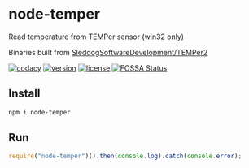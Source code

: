 # node-temper
Read temperature from TEMPer sensor (win32 only)

Binaries built from [SleddogSoftwareDevelopment/TEMPer2](https://github.com/SleddogSoftwareDevelopment/TEMPer2)

[![codacy](https://api.codacy.com/project/badge/Grade/1fd095695462405ea2a9fd85b30673ff)](https://www.codacy.com/app/timmson666/node-temper)
[![version](https://img.shields.io/npm/v/node-temper.svg)](https://www.npmjs.com/package/node-temper)
[![license](https://img.shields.io/npm/l/node-temper.svg)](https://www.npmjs.com/package/node-temper)
[![FOSSA Status](https://app.fossa.io/api/projects/git%2Bgithub.com%2Ftimmson%2Fnode-temper.svg?type=shield)](https://app.fossa.io/projects/git%2Bgithub.com%2Ftimmson%2Fnode-temper?ref=badge_shield)

## Install
```bash
npm i node-temper
```

## Run
```js
require("node-temper")().then(console.log).catch(console.error);
```

